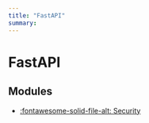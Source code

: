 ```yaml
---
title: "FastAPI"
summary:
---
```


FastAPI
===

Modules
---

- [:fontawesome-solid-file-alt: Security](security.md)
